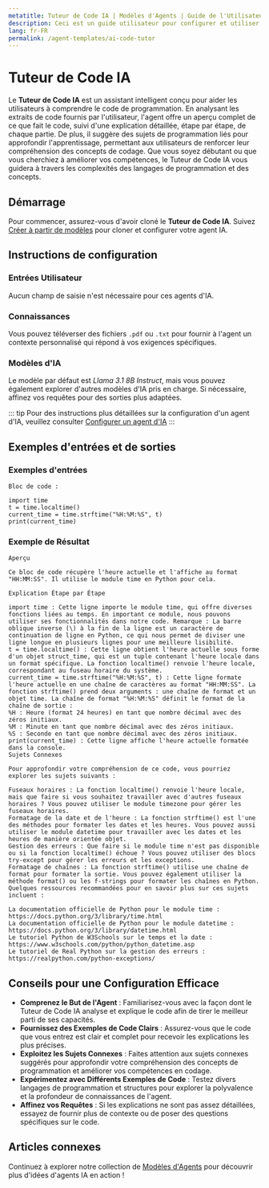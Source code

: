 ```yaml
---
metatitle: Tuteur de Code IA | Modèles d'Agents | Guide de l'Utilisateur FabriXAI
description: Ceci est un guide utilisateur pour configurer et utiliser le Tuteur de Code IA, un agent spécialisé dans les explications de programmation.
lang: fr-FR
permalink: /agent-templates/ai-code-tutor
---
```


# Tuteur de Code IA

Le **Tuteur de Code IA** est un assistant intelligent conçu pour aider les utilisateurs à comprendre le code de programmation. En analysant les extraits de code fournis par l'utilisateur, l'agent offre un aperçu complet de ce que fait le code, suivi d'une explication détaillée, étape par étape, de chaque partie. De plus, il suggère des sujets de programmation liés pour approfondir l'apprentissage, permettant aux utilisateurs de renforcer leur compréhension des concepts de codage. Que vous soyez débutant ou que vous cherchiez à améliorer vos compétences, le Tuteur de Code IA vous guidera à travers les complexités des langages de programmation et des concepts.

## Démarrage

Pour commencer, assurez-vous d'avoir cloné le **Tuteur de Code IA**. Suivez [Créer à partir de modèles](/fr-us/create-from-templates/) pour cloner et configurer votre agent IA.

## Instructions de configuration

### Entrées Utilisateur

Aucun champ de saisie n'est nécessaire pour ces agents d'IA.

### Connaissances

Vous pouvez téléverser des fichiers `.pdf` ou `.txt` pour fournir à l'agent un contexte personnalisé qui répond à vos exigences spécifiques.

### Modèles d'IA

Le modèle par défaut est *Llama 3.1 8B Instruct*, mais vous pouvez également explorer d'autres modèles d'IA pris en charge. Si nécessaire, affinez vos requêtes pour des sorties plus adaptées.

::: tip
Pour des instructions plus détaillées sur la configuration d'un agent d'IA, veuillez consulter [Configurer un agent d'IA](/fr-us/configure-ai-agent/)
:::

## Exemples d'entrées et de sorties

### Exemples d'entrées

```
Bloc de code :

import time
t = time.localtime()
current_time = time.strftime("%H:%M:%S", t)
print(current_time)
```

### Exemple de Résultat

```
Aperçu

Ce bloc de code récupère l'heure actuelle et l'affiche au format "HH:MM:SS". Il utilise le module time en Python pour cela.

Explication Étape par Étape

import time : Cette ligne importe le module time, qui offre diverses fonctions liées au temps. En important ce module, nous pouvons utiliser ses fonctionnalités dans notre code. Remarque : La barre oblique inverse (\) à la fin de la ligne est un caractère de continuation de ligne en Python, ce qui nous permet de diviser une ligne longue en plusieurs lignes pour une meilleure lisibilité.
t = time.localtime() : Cette ligne obtient l'heure actuelle sous forme d'un objet struct_time, qui est un tuple contenant l'heure locale dans un format spécifique. La fonction localtime() renvoie l'heure locale, correspondant au fuseau horaire du système.
current_time = time.strftime("%H:%M:%S", t) : Cette ligne formate l'heure actuelle en une chaîne de caractères au format "HH:MM:SS". La fonction strftime() prend deux arguments : une chaîne de format et un objet time. La chaîne de format "%H:%M:%S" définit le format de la chaîne de sortie :
%H : Heure (format 24 heures) en tant que nombre décimal avec des zéros initiaux.
%M : Minute en tant que nombre décimal avec des zéros initiaux.
%S : Seconde en tant que nombre décimal avec des zéros initiaux.
print(current_time) : Cette ligne affiche l'heure actuelle formatée dans la console.
Sujets Connexes

Pour approfondir votre compréhension de ce code, vous pourriez explorer les sujets suivants :

Fuseaux horaires : La fonction localtime() renvoie l'heure locale, mais que faire si vous souhaitez travailler avec d'autres fuseaux horaires ? Vous pouvez utiliser le module timezone pour gérer les fuseaux horaires.
Formatage de la date et de l'heure : La fonction strftime() est l'une des méthodes pour formater les dates et les heures. Vous pouvez aussi utiliser le module datetime pour travailler avec les dates et les heures de manière orientée objet.
Gestion des erreurs : Que faire si le module time n'est pas disponible ou si la fonction localtime() échoue ? Vous pouvez utiliser des blocs try-except pour gérer les erreurs et les exceptions.
Formatage de chaînes : La fonction strftime() utilise une chaîne de format pour formater la sortie. Vous pouvez également utiliser la méthode format() ou les f-strings pour formater les chaînes en Python.
Quelques ressources recommandées pour en savoir plus sur ces sujets incluent :

La documentation officielle de Python pour le module time : https://docs.python.org/3/library/time.html
La documentation officielle de Python pour le module datetime : https://docs.python.org/3/library/datetime.html
Le tutoriel Python de W3Schools sur le temps et la date : https://www.w3schools.com/python/python_datetime.asp
Le tutoriel de Real Python sur la gestion des erreurs : https://realpython.com/python-exceptions/
```

## Conseils pour une Configuration Efficace

- **Comprenez le But de l'Agent** : Familiarisez-vous avec la façon dont le Tuteur de Code IA analyse et explique le code afin de tirer le meilleur parti de ses capacités.
- **Fournissez des Exemples de Code Clairs** : Assurez-vous que le code que vous entrez est clair et complet pour recevoir les explications les plus précises.
- **Exploitez les Sujets Connexes** : Faites attention aux sujets connexes suggérés pour approfondir votre compréhension des concepts de programmation et améliorer vos compétences en codage.
- **Expérimentez avec Différents Exemples de Code** : Testez divers langages de programmation et structures pour explorer la polyvalence et la profondeur de connaissances de l'agent.
- **Affinez vos Requêtes** : Si les explications ne sont pas assez détaillées, essayez de fournir plus de contexte ou de poser des questions spécifiques sur le code.

## Articles connexes
Continuez à explorer notre collection de [Modèles d'Agents](/fr-us/agent-templates/) pour découvrir plus d'idées d'agents IA en action !